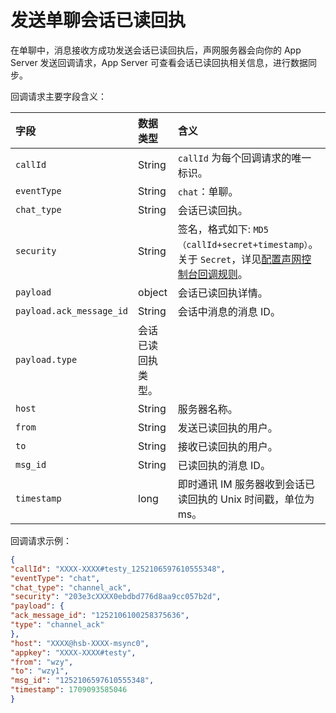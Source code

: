 # 发送单聊会话已读回执

在单聊中，消息接收方成功发送会话已读回执后，声网服务器会向你的 App Server 发送回调请求，App Server 可查看会话已读回执相关信息，进行数据同步。

回调请求主要字段含义：

| 字段          | 数据类型 | 含义                                                         |
| :------------ | :------- | :----------------------------------------------------------- |
| `callId`    | String   | `callId` 为每个回调请求的唯一标识。 |
| `eventType` | String   | `chat`：单聊。                                               |
| `chat_type` | String    |  会话已读回执。           |
| `security`  | String   | 签名，格式如下: `MD5（callId+secret+timestamp）`。关于 `Secret`，详见[配置声网控制台回调规则](callback_postsending.html#发送后回调规则)。 |
| `payload`   | object   | 会话已读回执详情。 |
| `payload.ack_message_id` | String     | 会话中消息的消息 ID。                  |
| `payload.type` | 会话已读回执类型。       |                |
| `host`      | String   | 服务器名称。                                                 |
| `from` | String          | 发送已读回执的用户。|
| `to` | String    |  接收已读回执的用户。                 |
| `msg_id` | String      | 已读回执的消息 ID。 |
| `timestamp` | long     | 即时通讯 IM 服务器收到会话已读回执的 Unix 时间戳，单位为 ms。 |

回调请求示例：

```json
{
"callId": "XXXX-XXXX#testy_1252106597610555348",
"eventType": "chat",  
"chat_type": "channel_ack", 
"security": "203e3cXXXX0ebdbd776d8aa9cc057b2d",
"payload": {
"ack_message_id": "1252106100258375636", 
"type": "channel_ack" 
},
"host": "XXXX@hsb-XXXX-msync0",
"appkey": "XXXX-XXXX#testy",
"from": "wzy",   
"to": "wzy1",   
"msg_id": "1252106597610555348",  
"timestamp": 1709093585046
}
```